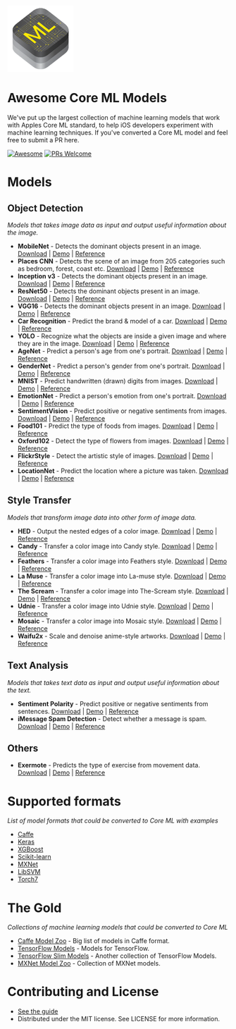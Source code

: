 
<!--
Title: Awesome Core ML Models
Description: A curated list of machine learning models in Core ML format.
Author: Kedan Li
-->
<img src="images/coreml.png" width="150" height="150"/>

# Awesome Core ML Models

We've put up the largest collection of machine learning models that work with Apples Core ML standard, to help iOS developers experiment with machine learning techniques. If you've converted a Core ML model and feel free to submit a PR here.

[![Awesome](https://cdn.rawgit.com/sindresorhus/awesome/d7305f38d29fed78fa85652e3a63e154dd8e8829/media/badge.svg)](https://github.com/sindresorhus/awesome)
[![PRs Welcome](https://img.shields.io/badge/PRs-welcome-brightgreen.svg)](http://makeapullrequest.com)

# Models

## Object Detection
*Models that takes image data as input and output useful information about the image.*
* **MobileNet** - Detects the dominant objects present in an image. [Download](https://s3-us-west-2.amazonaws.com/coreml-models/MobileNet.mlmodel) | [Demo](https://github.com/hollance/MobileNet-CoreML) | [Reference](https://arxiv.org/abs/1704.04861)
* **Places CNN** - Detects the scene of an image from 205 categories such as bedroom, forest, coast etc. [Download](https://s3-us-west-2.amazonaws.com/coreml-models/GoogLeNetPlaces.mlmodel) | [Demo](https://github.com/chenyi1989/CoreMLDemo) | [Reference](http://places.csail.mit.edu/index.html)
* **Inception v3** - Detects the dominant objects present in an image. [Download](https://s3-us-west-2.amazonaws.com/coreml-models/Inceptionv3.mlmodel) | [Demo](https://github.com/yulingtianxia/Core-ML-Sample/) | [Reference](https://arxiv.org/abs/1512.00567)
* **ResNet50** - Detects the dominant objects present in an image. [Download](https://s3-us-west-2.amazonaws.com/coreml-models/Resnet50.mlmodel) | [Demo](https://github.com/ytakzk/CoreML-samples) | [Reference](https://arxiv.org/abs/1512.03385)
* **VGG16** - Detects the dominant objects present in an image. [Download](https://s3-us-west-2.amazonaws.com/coreml-models/VGG16.mlmodel) | [Demo](https://github.com/alaphao/CoreMLExample) | [Reference](https://arxiv.org/abs/1409.1556)
* **Car Recognition** - Predict the brand & model of a car. [Download](https://s3-us-west-2.amazonaws.com/coreml-models/CarRecognition.mlmodel) | [Demo](https://github.com/likedan/Core-ML-Car-Recognition) | [Reference](http://mmlab.ie.cuhk.edu.hk/datasets/comp_cars/index.html)
* **YOLO** - Recognize what the objects are inside a given image and where they are in the image. [Download](https://s3-us-west-2.amazonaws.com/coreml-models/TinyYOLO.mlmodel) | [Demo](https://github.com/hollance/YOLO-CoreML-MPSNNGraph) | [Reference](http://machinethink.net/blog/object-detection-with-yolo)
* **AgeNet** - Predict a person's age from one's portrait. [Download](https://s3-us-west-2.amazonaws.com/coreml-models/AgeNet.mlmodel) | [Demo](https://github.com/cocoa-ai/FacesVisionDemo) | [Reference](http://www.openu.ac.il/home/hassner/projects/cnn_agegender/)
* **GenderNet** - Predict a person's gender from one's portrait. [Download](https://s3-us-west-2.amazonaws.com/coreml-models/GenderNet.mlmodel) | [Demo](https://github.com/cocoa-ai/FacesVisionDemo) | [Reference](http://www.openu.ac.il/home/hassner/projects/cnn_agegender/)
* **MNIST** - Predict handwritten (drawn) digits from images. [Download](https://s3-us-west-2.amazonaws.com/coreml-models/MNIST.mlmodel) | [Demo](https://github.com/ph1ps/MNIST-CoreML) | [Reference](http://yann.lecun.com/exdb/mnist/)
* **EmotionNet** - Predict a person's emotion from one's portrait. [Download](https://s3-us-west-2.amazonaws.com/coreml-models/CNNEmotions.mlmodel) | [Demo](https://github.com/cocoa-ai/FacesVisionDemo) | [Reference](http://www.openu.ac.il/home/hassner/projects/cnn_emotions/)
* **SentimentVision** - Predict positive or negative sentiments from images. [Download](https://s3-us-west-2.amazonaws.com/coreml-models/VisualSentimentCNN.mlmodel) | [Demo](https://github.com/cocoa-ai/SentimentVisionDemo) | [Reference](http://www.sciencedirect.com/science/article/pii/S0262885617300355?via%3Dihub)
* **Food101** - Predict the type of foods from images. [Download](https://s3-us-west-2.amazonaws.com/coreml-models/Food101.mlmodel) | [Demo](https://github.com/ph1ps/Food101-CoreML) | [Reference](http://visiir.lip6.fr/explore)
* **Oxford102** - Detect the type of flowers from images. [Download](https://s3-us-west-2.amazonaws.com/coreml-models/Oxford102.mlmodel) | [Demo](https://github.com/cocoa-ai/FlowersVisionDemo) | [Reference](http://jimgoo.com/flower-power/)
* **FlickrStyle** - Detect the artistic style of images. [Download](https://s3-us-west-2.amazonaws.com/coreml-models/FlickrStyle.mlmodel) | [Demo](https://github.com/cocoa-ai/StylesVisionDemo) | [Reference](http://sergeykarayev.com/files/1311.3715v3.pdf)
* **LocationNet** - Predict the location where a picture was taken. [Download](https://s3-us-west-2.amazonaws.com/coreml-models/RN1015k500.mlmodel) | [Demo](https://github.com/awslabs/MXNet2CoreML_iOS_sample_app) | [Reference](https://aws.amazon.com/blogs/ai/estimating-the-location-of-images-using-mxnet-and-multimedia-commons-dataset-on-aws-ec2)

## Style Transfer
*Models that transform image data into other form of image data.*
* **HED** - Output the nested edges of a color image. [Download](https://s3-us-west-2.amazonaws.com/coreml-models/HED_so.mlmodel) | [Demo](https://github.com/s1ddok/HED-CoreML) | [Reference](http://dl.acm.org/citation.cfm?id=2654889)
* **Candy** - Transfer a color image into Candy style. [Download](https://s3-us-west-2.amazonaws.com/coreml-models/FNS-Candy.mlmodel) | [Demo](https://github.com/prisma-ai/torch2coreml) | [Reference](http://cs.stanford.edu/people/jcjohns/eccv16/)
* **Feathers** - Transfer a color image into Feathers style. [Download](https://s3-us-west-2.amazonaws.com/coreml-models/FNS-Feathers.mlmodel) | [Demo](https://github.com/prisma-ai/torch2coreml) | [Reference](http://cs.stanford.edu/people/jcjohns/eccv16/)
* **La Muse** - Transfer a color image into La-muse style. [Download](https://s3-us-west-2.amazonaws.com/coreml-models/FNS-La-Muse.mlmodel) | [Demo](https://github.com/prisma-ai/torch2coreml) | [Reference](http://cs.stanford.edu/people/jcjohns/eccv16/)
* **The Scream** - Transfer a color image into The-Scream style. [Download](https://s3-us-west-2.amazonaws.com/coreml-models/FNS-The-Scream.mlmodel) | [Demo](https://github.com/prisma-ai/torch2coreml) | [Reference](http://cs.stanford.edu/people/jcjohns/eccv16/)
* **Udnie** - Transfer a color image into Udnie style. [Download](https://s3-us-west-2.amazonaws.com/coreml-models/FNS-Udnie.mlmodel) | [Demo](https://github.com/prisma-ai/torch2coreml) | [Reference](http://cs.stanford.edu/people/jcjohns/eccv16/)
* **Mosaic** - Transfer a color image into Mosaic style. [Download](https://s3-us-west-2.amazonaws.com/coreml-models/FNS-Mosaic.mlmodel) | [Demo](https://github.com/prisma-ai/torch2coreml) | [Reference](http://cs.stanford.edu/people/jcjohns/eccv16/)
* **Waifu2x** - Scale and denoise anime-style artworks. [Download](https://github.com/imxieyi/waifu2x-ios/raw/master/models/anime_scale2x_model.mlmodel) | [Demo](https://github.com/imxieyi/waifu2x-ios) | [Reference](https://arxiv.org/abs/1501.00092)

## Text Analysis
*Models that takes text data as input and output useful information about the text.*
* **Sentiment Polarity** - Predict positive or negative sentiments from sentences. [Download](https://s3-us-west-2.amazonaws.com/coreml-models/SentimentPolarity.mlmodel) | [Demo](https://github.com/cocoa-ai/SentimentCoreMLDemo) | [Reference](http://boston.lti.cs.cmu.edu/classes/95-865-K/HW/HW3/)
* **iMessage Spam Detection** - Detect whether a message is spam. [Download](https://s3-us-west-2.amazonaws.com/coreml-models/MessageClassifier.mlmodel) | [Demo](https://github.com/gkswamy98/imessage-spam-detection/tree/master) | [Reference](http://www.dt.fee.unicamp.br/~tiago/smsspamcollection/)
## Others
* **Exermote** - Predicts the type of exercise from movement data. [Download](https://s3-us-west-2.amazonaws.com/coreml-models/Exermote.mlmodel) | [Demo](https://github.com/Lausbert/Exermote/tree/master/ExermoteInference) | [Reference](http://lausbert.com/2017/08/03/exermote/)


# Supported formats
*List of model formats that could be converted to Core ML with examples*
* [Caffe](https://apple.github.io/coremltools/generated/coremltools.converters.caffe.convert.html)
* [Keras](https://apple.github.io/coremltools/generated/coremltools.converters.keras.convert.html)
* [XGBoost](https://apple.github.io/coremltools/generated/coremltools.converters.xgboost.convert.html)
* [Scikit-learn](https://apple.github.io/coremltools/generated/coremltools.converters.sklearn.convert.html)
* [MXNet](https://aws.amazon.com/blogs/ai/bring-machine-learning-to-ios-apps-using-apache-mxnet-and-apple-core-ml/)
* [LibSVM](https://apple.github.io/coremltools/generated/coremltools.converters.libsvm.convert.html)
* [Torch7](https://github.com/prisma-ai/torch2coreml)

# The Gold
*Collections of machine learning models that could be converted to Core ML*

* [Caffe Model Zoo](https://github.com/BVLC/caffe/wiki/Model-Zoo) - Big list of models in Caffe format.
* [TensorFlow Models](https://github.com/tensorflow/models) - Models for TensorFlow.
* [TensorFlow Slim Models](https://github.com/tensorflow/models/blob/master/slim/README.md) - Another collection of TensorFlow Models.
* [MXNet Model Zoo](https://mxnet.incubator.apache.org/model_zoo/) - Collection of MXNet models.

# Contributing and License
* [See the guide](https://github.com/likedan/Awesome-CoreML-Models/blob/master/.github/CONTRIBUTING.md)
* Distributed under the MIT license. See LICENSE for more information.

